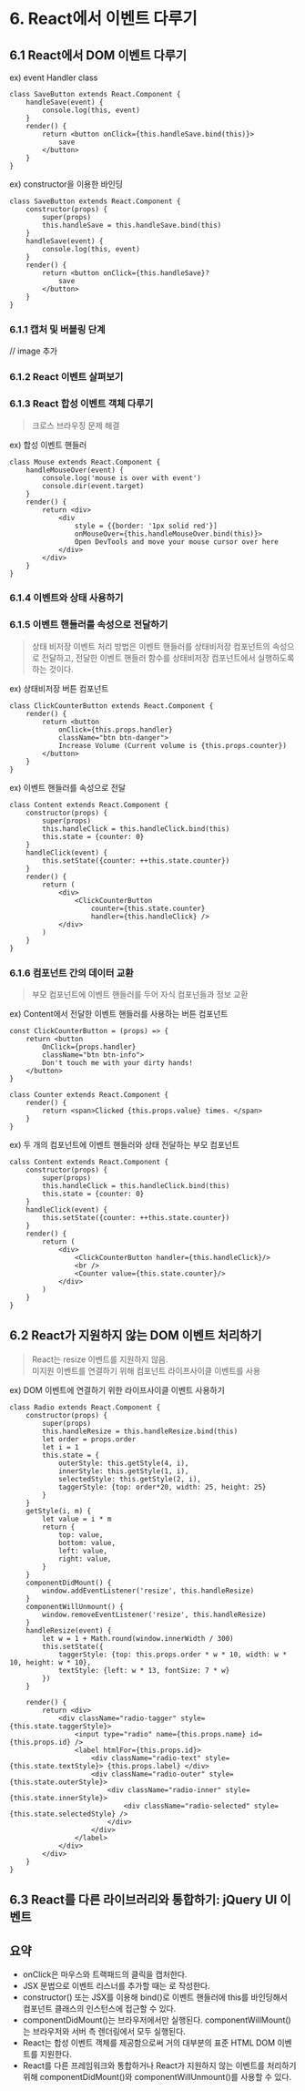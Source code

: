 # 6. React에서 이벤트 다루기

## 6.1 React에서 DOM 이벤트 다루기

ex) event Handler class
```
class SaveButton extends React.Component {
    handleSave(event) {
        console.log(this, event)
    }
    render() {
        return <button onClick={this.handleSave.bind(this)}>
            save
        </button>
    }
}
```


ex) constructor을 이용한 바인딩
```
class SaveButton extends React.Component {
    constructor(props) {
        super(props)
        this.handleSave = this.handleSave.bind(this)
    }
    handleSave(event) {
        console.log(this, event)
    }
    render() {
        return <button onClick={this.handleSave}?
            save
        </button>
    }
}
```

### 6.1.1 캡처 및 버블링 단계
// image 추가

### 6.1.2 React 이벤트 살펴보기

### 6.1.3 React 합성 이벤트 객체 다루기
> 크로스 브라우징 문제 해결

ex) 합성 이벤트 핸들러
```
class Mouse extends React.Component {
    handleMouseOver(event) {
        console.log('mouse is over with event')
        console.dir(event.target)
    }
    render() {
        return <div>
            <div
                style = {{border: '1px solid red'}]
                onMouseOver={this.handleMouseOver.bind(this)}>
                Open DevTools and move your mouse cursor over here
            </div>
        </div>
    }
}
```

### 6.1.4 이벤트와 상태 사용하기

### 6.1.5 이벤트 핸들러를 속성으로 전달하기
> 상태 비저장 이벤트 처리 방법은 이벤트 핸들러를 상태비저장 컴포넌트의 속성으로 전달하고, 
> 전달한 이벤트 핸들러 함수를 상태비저장 컴포넌트에서 실행하도록 하는 것이다.

ex) 상태비저장 버튼 컴포넌트
```
class ClickCounterButton extends React.Component {
    render() {
        return <button
            onClick={this.props.handler}
            className="btn btn-danger">
            Increase Volume (Current volume is {this.props.counter})
        </button>
    }
}
```

ex) 이벤트 핸들러를 속성으로 전달
```
class Content extends React.Component {
    constructor(props) {
        super(props)
        this.handleClick = this.handleClick.bind(this)
        this.state = {counter: 0}
    }
    handleClick(event) {
        this.setState({counter: ++this.state.counter})
    }
    render() {
        return (
            <div>
                <ClickCounterButton
                    counter={this.state.counter}
                    handler={this.handleClick} />
            </div>
        )
    }
}
```

### 6.1.6 컴포넌트 간의 데이터 교환
> 부모 컴포넌트에 이벤트 핸들러를 두어 자식 컴포넌들과 정보 교환

ex) Content에서 전달한 이벤트 핸들러를 사용하는 버튼 컴포넌트
```
const ClickCounterButton = (props) => {
    return <button
        OnClick={props.handler}
        className="btn btn-info">
        Don't touch me with your dirty hands!
    </button>
}

class Counter extends React.Component {
    render() {
        return <span>Clicked {this.props.value} times. </span>
    }
}
```

ex) 두 개의 컴포넌트에 이벤트 핸들러와 상태 전달하는 부모 컴포넌트
```
calss Content extends React.Component {
    constructor(props) {
        super(props)
        this.handleClick = this.handleClick.bind(this)
        this.state = {counter: 0}
    }
    handleClick(event) {
        this.setState({counter: ++this.state.counter})
    }
    render() {
        return (
            <div>
                <ClickCounterButton handler={this.handleClick}/>
                <br />
                <Counter value={this.state.counter}/>
            </div>
        )
    }
}
```

## 6.2 React가 지원하지 않는 DOM 이벤트 처리하기
> React는 resize 이벤트를 지원하지 않음. <br/>
> 미지원 이벤트를 연결하기 위해 컴포넌트 라이프사이클 이벤트를 사용

ex) DOM 이벤트에 연결하기 위한 라이프사이클 이벤트 사용하기
```
class Radio extends React.Component {
    constructor(props) {
        super(props)
        this.handleResize = this.handleResize.bind(this)
        let order = props.order
        let i = 1
        this.state = {
            outerStyle: this.getStyle(4, i),
            innerStyle: this.getStyle(1, i),
            selectedStyle: this.getStyle(2, i),
            taggerStyle: {top: order*20, width: 25, height: 25}
        }
    }
    getStyle(i, m) {
        let value = i * m
        return {
            top: value,
            bottom: value,
            left: value,
            right: value,
        }
    }
    componentDidMount() {
        window.addEventListener('resize', this.handleResize)
    }
    componentWillUnmount() {
        window.removeEventListener('resize', this.handleResize)
    }
    handleResize(event) {
        let w = 1 + Math.round(window.innerWidth / 300)
        this.setState({
            taggerStyle: {top: this.props.order * w * 10, width: w * 10, height: w * 10},
            textStyle: {left: w * 13, fontSize: 7 * w}
        })
    }
    
    render() {
        return <div>
            <div className="radio-tagger" style={this.state.taggerStyle}>
                <input type="radio" name={this.props.name} id={this.props.id} />
                <label htmlFor={this.props.id}>
                    <div className="radio-text" style={this.state.textStyle}> {this.props.label} </div>
                    <div className="radio-outer" style={this.state.outerStyle}>
                        <div className="radio-inner" style={this.state.innerStyle}>
                            <div className="radio-selected" style={this.state.selectedStyle} />
                        </div>
                    </div>
                </label>
            </div>
        </div>
    }
}
```

## 6.3 React를 다른 라이브러리와 통합하기: jQuery UI 이벤트

## 요약
* onClick은 마우스와 트랙패드의 클릭을 캡처한다.
* JSX 문법으로 이벤트 리스너를 추가할 때는 <a onNAME={this.METHOD}>로 작성한다.
* constructor() 또는 JSX를 이용해 bind()로 이벤트 핸들러에 this를 바인딩해서 컴포넌트 클래스의 인스턴스에 접근할 수 있다.
* componentDidMount()는 브라우저에서만 실행된다. componentWillMount()는 브라우저와 서버 측 렌더링에서 모두 실행된다.
* React는 합성 이벤트 객체를 제공함으로써 거의 대부분의 표준 HTML DOM 이벤트를 지원한다.
* React를 다른 프레임워크와 통합하거나 React가 지원하지 않는 이벤트를 처리하기 위해 componentDidMount()와 componentWillUnmount()를 사용할 수 있다.